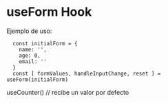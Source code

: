 # useForm Hook

Ejemplo de uso:

```
  const initialForm = {
    name: '',
    age: 0,
    email: ''
  }
  const [ formValues, handleInputChange, reset ] = useForm(initialForm)
```

useCounter() // recibe un valor por defecto
